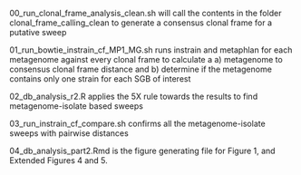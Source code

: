 00_run_clonal_frame_analysis_clean.sh will call the contents in the folder clonal_frame_calling_clean to generate a consensus clonal frame for a putative sweep

01_run_bowtie_instrain_cf_MP1_MG.sh runs instrain and metaphlan for each metagenome against every clonal frame to calculate a a) metagenome to consensus clonal frame distance and b) determine if the metagenome contains only one strain for each SGB of interest

02_db_analysis_r2.R applies the 5X rule towards the results to find metagenome-isolate based sweeps

03_run_instrain_cf_compare.sh confirms all the metagenome-isolate sweeps with pairwise distances 

04_db_analysis_part2.Rmd is the figure generating file for Figure 1, and Extended Figures 4 and 5.
